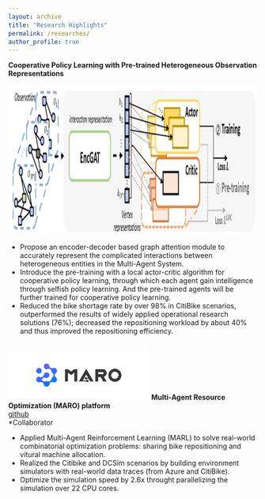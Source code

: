 ```yaml
---
layout: archive
title: "Research Highlights"
permalink: /researches/
author_profile: true
---
```


**Cooperative Policy Learning with Pre-trained Heterogeneous Observation Representations**<br>
<br><img src = "\images\EncGat_Architecture.jpg"
    alt = "EncGat Architecture"
    height = "300" a=""
    />
- Propose an encoder-decoder based graph attention module to accurately represent the complicated interactions between heterogeneous entities in the Multi-Agent System.
- Introduce the pre-training with a local actor-critic algorithm for cooperative policy learning, through which each agent gain intelligence through selfish policy learning. And the pre-trained agents will be further trained for cooperative policy learning.
- Reduced the bike shortage rate by over 98% in CitiBike scenarios, outperformed the results of widely applied operational research solutions (76%); decreased the repositioning workload by about 40% and thus improved the repositioning efficiency.

<br><img src = "\images\marologo.svg"
    alt = "Maro Logo"
    height = "100" a=""
    />
**Multi-Agent Resource Optimization (MARO) platform**<br>
[github](https://github.com/microsoft/maro)<br>
*Collaborator

- Applied Multi-Agent Reinforcement Learning (MARL) to solve real-world combinatorial optimization problems: sharing bike repositioning and vitural machine allocation.
- Realized the Citibike and DCSim scenarios by building environment simulators with real-world data traces (from Azure and CitiBike).
- Optimize the simulation speed by 2.6x throught parallelizing the simulation over 22 CPU cores.